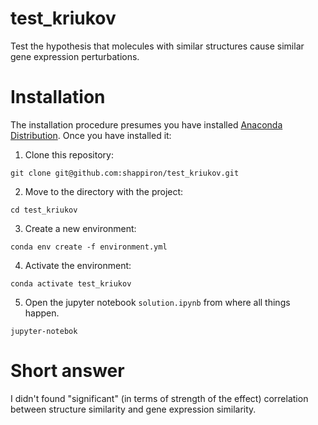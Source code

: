 # test_kriukov
Test the hypothesis that molecules with similar structures cause similar gene expression perturbations.

# Installation

The installation procedure presumes you have installed [Anaconda Distribution](https://www.anaconda.com/products/distribution). Once you have installed it:

1. Clone this repository:

`git clone git@github.com:shappiron/test_kriukov.git`

2. Move to the directory with the project:

`cd test_kriukov`

3. Create a new environment:

`conda env create -f environment.yml`

4. Activate the environment:

`conda activate test_kriukov`

5. Open the jupyter notebook `solution.ipynb` from where all things happen.

`jupyter-notebok`

# Short answer

I didn't found "significant" (in terms of strength of the effect) correlation between structure similarity and gene expression similarity.

